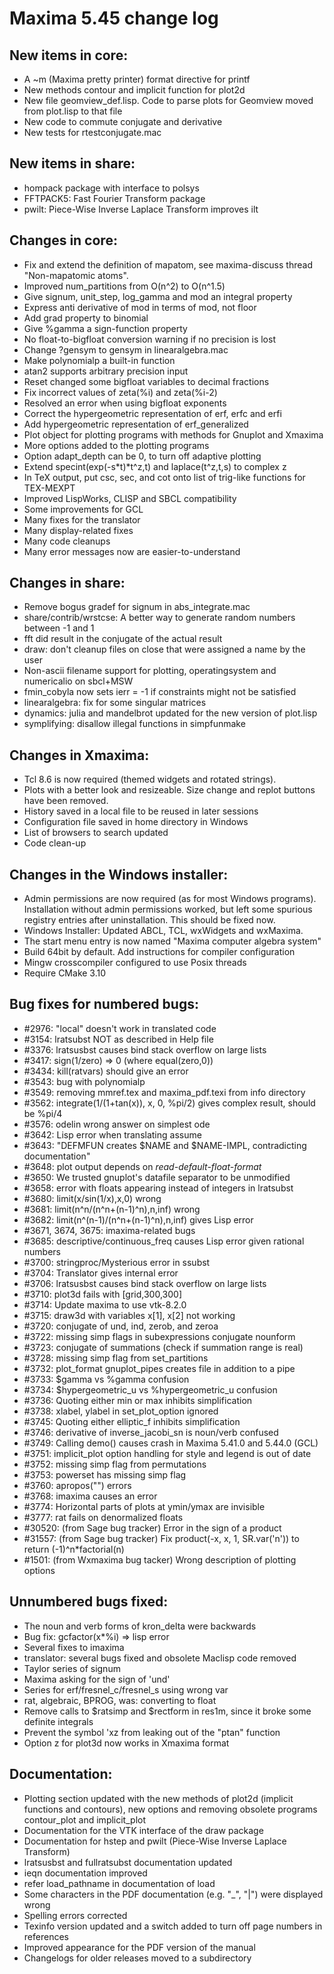 Maxima 5.45 change log
======================

New items in core:
------------------
 * A ~m (Maxima pretty printer) format directive for printf
 * New methods contour and implicit function for plot2d
 * New file geomview_def.lisp. Code to parse plots for Geomview
   moved from plot.lisp to that file
 * New code to commute conjugate and derivative
 * New tests for rtestconjugate.mac

New items in share:
-------------------
 * hompack package with interface to polsys
 * FFTPACK5: Fast Fourier Transform package
 * pwilt: Piece-Wise Inverse Laplace Transform improves ilt

Changes in core:
----------------
 * Fix and extend the definition of mapatom, see maxima-discuss thread
   "Non-mapatomic atoms".
 * Improved num_partitions from O(n^2) to O(n^1.5)
 * Give signum, unit_step, log_gamma and mod an integral property
 * Express anti derivative of mod in terms of mod, not floor
 * Add grad property to binomial
 * Give %gamma a sign-function property
 * No float-to-bigfloat conversion warning if no precision is lost
 * Change ?gensym to gensym in linearalgebra.mac
 * Make polynomialp a built-in function
 * atan2 supports arbitrary precision input
 * Reset changed some bigfloat variables to decimal fractions
 * Fix incorrect values of zeta(%i) and zeta(%i-2)
 * Resolved an error when using bigfloat exponents
 * Correct the hypergeometric representation of erf, erfc and erfi
 * Add hypergeometric representation of erf_generalized
 * Plot object for plotting programs with methods for Gnuplot and Xmaxima
 * More options added to the plotting programs
 * Option adapt_depth can be 0, to turn off adaptive plotting
 * Extend specint(exp(-s*t)*t^z,t) and laplace(t^z,t,s) to complex z
 * In TeX output, put csc, sec, and cot onto list of trig-like functions
   for TEX-MEXPT
 * Improved LispWorks, CLISP and SBCL compatibility
 * Some improvements for GCL
 * Many fixes for the translator
 * Many display-related fixes
 * Many code cleanups
 * Many error messages now are easier-to-understand

Changes in share:
-----------------
 * Remove bogus gradef for signum in abs_integrate.mac
 * share/contrib/wrstcse: A better way to generate random numbers between -1
   and 1
 * fft did result in the conjugate of the actual result
 * draw: don't cleanup files on close that were assigned a name by the user
 * Non-ascii filename support for plotting, operatingsystem and numericalio
   on sbcl+MSW
 * fmin_cobyla now sets ierr = -1 if constraints might not be satisfied
 * linearalgebra: fix for some singular matrices
 * dynamics: julia and mandelbrot updated for the new version of plot.lisp
 * symplifying: disallow illegal functions in simpfunmake

Changes in Xmaxima:
-------------------
 * Tcl 8.6 is now required (themed widgets and rotated strings).
 * Plots with a better look and resizeable. Size change and replot
   buttons have been removed.
 * History saved in a local file to be reused in later sessions
 * Configuration file saved in home directory in Windows
 * List of browsers to search updated
 * Code clean-up

Changes in the Windows installer:
---------------------------------
 * Admin permissions are now required (as for most Windows
   programs).  Installation without admin permissions worked, but
   left some spurious registry entries after uninstallation. This
   should be fixed now.
 * Windows Installer: Updated ABCL, TCL, wxWidgets and wxMaxima.
 * The start menu entry is now named "Maxima computer algebra system"
 * Build 64bit by default. Add instructions for compiler configuration
 * Mingw crosscompiler configured to use Posix threads
 * Require CMake 3.10

Bug fixes for numbered bugs:
----------------------------
 * \#2976: "local" doesn't work in translated code
 * \#3154: lratsubst NOT as described in Help file
 * \#3376: lratsusbst causes bind stack overflow on large lists
 * \#3417: sign(1/zero) => 0 (where equal(zero,0))
 * \#3434: kill(ratvars) should give an error
 * \#3543: bug with polynomialp
 * \#3549: removing mmref.tex and maxima_pdf.texi from info directory
 * \#3562: integrate(1/(1+tan(x)), x, 0, %pi/2) gives complex result, should be
   %pi/4
 * \#3576: odelin wrong answer on simplest ode
 * \#3642: Lisp error when translating assume
 * \#3643: "DEFMFUN creates $NAME and $NAME-IMPL, contradicting documentation"
 * \#3648: plot output depends on *read-default-float-format*
 * \#3650: We trusted gnuplot's datafile separator to be unmodified
 * \#3658: error with floats appearing instead of integers in lratsubst
 * \#3680: limit(x/sin(1/x),x,0) wrong
 * \#3681: limit(n^n/(n^n+(n-1)^n),n,inf) wrong
 * \#3682: limit(n^(n-1)/(n^n+(n-1)^n),n,inf) gives Lisp error
 * \#3671, 3674, 3675: imaxima-related bugs
 * \#3685: descriptive/continuous_freq causes Lisp error given rational numbers
 * \#3700: stringproc/Mysterious error in ssubst
 * \#3704: Translator gives internal error
 * \#3706: lratsusbst causes bind stack overflow on large lists
 * \#3710: plot3d fails with [grid,300,300]
 * \#3714: Update maxima to use vtk-8.2.0
 * \#3715: draw3d with variables x[1], x[2] not working
 * \#3720: conjugate of und, ind, zerob, and zeroa
 * \#3722: missing simp flags in subexpressions conjugate nounform
 * \#3723: conjugate of summations (check if summation range is real)
 * \#3728: missing simp flag from set_partitions
 * \#3732: plot_format gnuplot_pipes creates file in addition to a pipe
 * \#3733: $gamma vs %gamma confusion
 * \#3734: $hypergeometric_u vs %hypergeometric_u confusion
 * \#3736: Quoting either min or max inhibits simplification
 * \#3738: xlabel, ylabel in set_plot_option ignored
 * \#3745: Quoting either elliptic_f inhibits simplification
 * \#3746: derivative of inverse_jacobi_sn is noun/verb confused
 * \#3749: Calling demo() causes crash in Maxima 5.41.0 and 5.44.0 (GCL)
 * \#3751: implicit_plot option handling for style and legend is out of date
 * \#3752: missing simp flag from permutations
 * \#3753: powerset has missing simp flag
 * \#3760: apropos("") errors
 * \#3768: imaxima causes an error
 * \#3774: Horizontal parts of plots at ymin/ymax are invisible
 * \#3777: rat fails on denormalized floats
 * \#30520: (from Sage bug tracker) Error in the sign of a product
 * \#31557: (from Sage bug tracker) Fix product(-x, x, 1, SR.var('n')) to
   return (-1)^n*factorial(n)
 * \#1501: (from Wxmaxima bug tacker) Wrong description of plotting options

Unnumbered bugs fixed:
---------------------
 * The noun and verb forms of kron_delta were backwards
 * Bug fix: gcfactor(x*%i) => lisp error
 * Several fixes to imaxima
 * translator: several bugs fixed and obsolete Maclisp code removed
 * Taylor series of signum
 * Maxima asking for the sign of 'und'
 * Series for erf/fresnel_c/fresnel_s using wrong var
 * rat, algebraic, BPROG, was: converting to float
 * Remove calls to $ratsimp and $rectform in res1m, since it broke some
   definite integrals
 * Prevent the symbol 'xz from leaking out of the "ptan" function
 * Option z for plot3d now works in Xmaxima format

Documentation:
--------------
 * Plotting section updated with the new methods of plot2d (implicit
   functions and contours), new options and removing obsolete programs
   contour_plot and implicit_plot
 * Documentation for the VTK interface of the draw package
 * Documentation for hstep and pwilt (Piece-Wise Inverse Laplace Transform)
 * lratsusbst and fullratsubst documentation updated
 * ieqn documentation improved
 * refer load_pathname in documentation of load
 * Some characters in the PDF documentation (e.g. "_", "|") were displayed wrong
 * Spelling errors corrected
 * Texinfo version updated and a switch added to turn off page numbers in
   references
 * Improved appearance for the PDF version of the manual
 * Changelogs for older releases moved to a subdirectory


